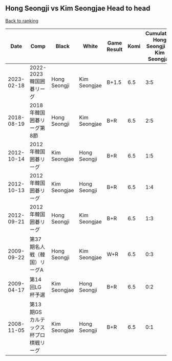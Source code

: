 ## Hong Seongji vs Kim Seongjae Head to head

[Back to ranking](../../index.md)




| **Date** | **Comp** | **Black** | **White** | **Game Result** | **Komi** | **Cumulative Hong Seongji Vs Kim Seongjae** | **Hong Seongji Streak** | **Kim Seongjae Streak** | 
| --- | --- | --- | --- | --- | --- | --- | --- | --- |
| 2023-02-18 | 2022-2023韓国囲碁リーグ | Hong Seongji | Kim Seongjae | B+1.5 | 6.5 | 3:5 | 2 | 0 | 
| 2018-08-19 | 2018年韓国囲碁リーグ第8節 | Hong Seongji | Kim Seongjae | B+R | 6.5 | 2:5 | 1 | 0 | 
| 2012-10-14 | 2012年韓国囲碁リーグ | Kim Seongjae | Hong Seongji | B+R | 6.5 | 1:5 | 0 | 2 | 
| 2012-10-13 | 2012年韓国囲碁リーグ | Kim Seongjae | Hong Seongji | B+R | 6.5 | 1:4 | 0 | 1 | 
| 2012-09-21 | 2012年韓国囲碁リーグ | Hong Seongji | Kim Seongjae | B+R | 6.5 | 1:3 | 1 | 0 | 
| 2009-09-22 | 第37期名人戦（韓国）リーグA | Hong Seongji | Kim Seongjae | W+R | 6.5 | 0:3 | 0 | 3 | 
| 2009-04-17 | 第14回LG杯予選 | Kim Seongjae | Hong Seongji | B+R | 6.5 | 0:2 | 0 | 2 | 
| 2008-11-05 | 第13期GSカルテックス杯プロ棋戦リーグ | Kim Seongjae | Hong Seongji | B+R | 6.5 | 0:1 | 0 | 1 |




